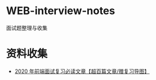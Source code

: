 # WEB-interview-notes

面试题整理与收集

# 资料收集

- [2020 年前端面试复习必读文章【超百篇文章/赠复习导图】](https://juejin.im/post/5e8b163ff265da47ee3f54a6?utm_source=gold_browser_extension#heading-12)
